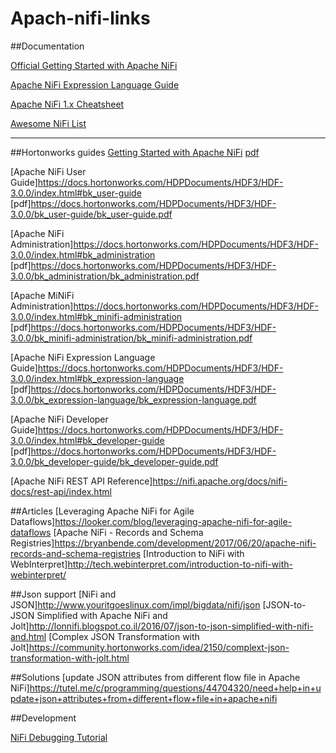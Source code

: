 # Apach-nifi-links

##Documentation

[Official Getting Started with Apache NiFi](https://nifi.apache.org/docs/nifi-docs/html/getting-started.html)

[Apache NiFi Expression Language Guide](https://nifi.apache.org/docs/nifi-docs/html/expression-language-guide.html)

[Apache NiFi 1.x Cheatsheet](https://dzone.com/articles/apache-nifi-10-cheatsheet)

[Awesome NiFi List](https://dzone.com/articles/apache-nifi-10-cheatsheet)

***
##Hortonworks guides
[Getting Started with Apache NiFi](https://docs.hortonworks.com/HDPDocuments/HDF3/HDF-3.0.0/index.html#bk_getting-started-with-apache-nifi)
[pdf](https://docs.hortonworks.com/HDPDocuments/HDF3/HDF-3.0.0/bk_getting-started-with-apache-nifi/bk_getting-started-with-apache-nifi.pdf)

[Apache NiFi User Guide]https://docs.hortonworks.com/HDPDocuments/HDF3/HDF-3.0.0/index.html#bk_user-guide
[pdf]https://docs.hortonworks.com/HDPDocuments/HDF3/HDF-3.0.0/bk_user-guide/bk_user-guide.pdf

[Apache NiFi Administration]https://docs.hortonworks.com/HDPDocuments/HDF3/HDF-3.0.0/index.html#bk_administration
[pdf]https://docs.hortonworks.com/HDPDocuments/HDF3/HDF-3.0.0/bk_administration/bk_administration.pdf

[Apache MiNiFi Administration]https://docs.hortonworks.com/HDPDocuments/HDF3/HDF-3.0.0/index.html#bk_minifi-administration
[pdf]https://docs.hortonworks.com/HDPDocuments/HDF3/HDF-3.0.0/bk_minifi-administration/bk_minifi-administration.pdf

[Apache NiFi Expression Language Guide]https://docs.hortonworks.com/HDPDocuments/HDF3/HDF-3.0.0/index.html#bk_expression-language
[pdf]https://docs.hortonworks.com/HDPDocuments/HDF3/HDF-3.0.0/bk_expression-language/bk_expression-language.pdf

[Apache NiFi Developer Guide]https://docs.hortonworks.com/HDPDocuments/HDF3/HDF-3.0.0/index.html#bk_developer-guide
[pdf]https://docs.hortonworks.com/HDPDocuments/HDF3/HDF-3.0.0/bk_developer-guide/bk_developer-guide.pdf

[Apache NiFi REST API Reference]https://nifi.apache.org/docs/nifi-docs/rest-api/index.html

##Articles
[Leveraging Apache NiFi for Agile Dataflows]https://looker.com/blog/leveraging-apache-nifi-for-agile-dataflows
[Apache NiFi - Records and Schema Registries]https://bryanbende.com/development/2017/06/20/apache-nifi-records-and-schema-registries
[Introduction to NiFi with WebInterpret]http://tech.webinterpret.com/introduction-to-nifi-with-webinterpret/

##Json support
[NiFi and JSON]http://www.youritgoeslinux.com/impl/bigdata/nifi/json
[JSON-to-JSON Simplified with Apache NiFi and Jolt]http://lonnifi.blogspot.co.il/2016/07/json-to-json-simplified-with-nifi-and.html
[Complex JSON Transformation with Jolt]https://community.hortonworks.com/idea/2150/complext-json-transformation-with-jolt.html

##Solutions
[update JSON attributes from different flow file in Apache NiFi]https://tutel.me/c/programming/questions/44704320/need+help+in+update+json+attributes+from+different+flow+file+in+apache+nifi


##Development

[NiFi Debugging Tutorial](https://community.hortonworks.com/articles/106931/nifi-debugging-tutorial.html)
